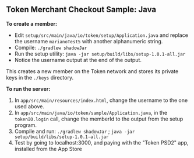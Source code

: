 ## Token Merchant Checkout Sample: Java

**To create a member:**

* Edit `setup/src/main/java/io/token/setup/Application.java` and replace the
  username `marianoTest5` with another alphanumeric string.
* Compile: `./gradlew shadowJar`
* Run the setup utility: `java -jar setup/build/libs/setup-1.0.1-all.jar`
* Notice the username output at the end of the output.

This creates a new member on the Token network and stores its private keys
in the `./keys` directory.

**To run the server:**

1. In `app/src/main/resources/index.html`, change the username to the one used above.
2. In `app/src/main/java/io/token/sample/Application.java`, in the `tokenIO.login`
   call, change the memberId to the output from the setup program.
4. Compile and run: `./gradlew shadowJar` ;
   `java -jar setup/build/libs/setup-1.0.1-all.jar`
5. Test by going to localhost:3000, and paying with the "Token PSD2" app, installed from the App Store
